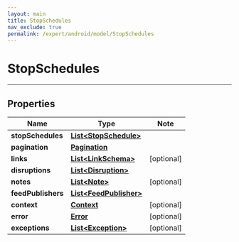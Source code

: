 ```yaml
---
layout: main
title: StopSchedules
nav_exclude: true
permalink: /expert/android/model/StopSchedules
---
```


# StopSchedules

---

## Properties

Name | Type | Note
---- | ---- | ----
**stopSchedules** | [**List&lt;StopSchedule&gt;**](StopSchedule.md) | 
**pagination** | [**Pagination**](Pagination.md) | 
**links** | [**List&lt;LinkSchema&gt;**](LinkSchema.md) | [optional] 
**disruptions** | [**List&lt;Disruption&gt;**](Disruption.md) | 
**notes** | [**List&lt;Note&gt;**](Note.md) | [optional] 
**feedPublishers** | [**List&lt;FeedPublisher&gt;**](FeedPublisher.md) | 
**context** | [**Context**](Context.md) | [optional] 
**error** | [**Error**](Error.md) | [optional] 
**exceptions** | [**List&lt;Exception&gt;**](Exception.md) | [optional] 

